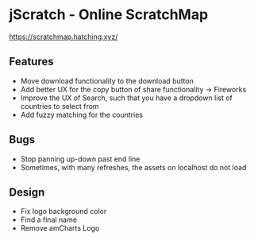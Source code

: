 # jScratch - Online ScratchMap

https://scratchmap.hatching.xyz/

## Features
- Move download functionality to the download button
- Add better UX for the copy button of share functionality -> Fireworks
- Improve the UX of Search, such that you have a dropdown list of countries to select from
- Add fuzzy matching for the countries

## Bugs
- Stop panning up-down past end line
- Sometimes, with many refreshes, the assets on localhost do not load


## Design
- Fix logo background color
- Find a final name
- Remove amCharts Logo
